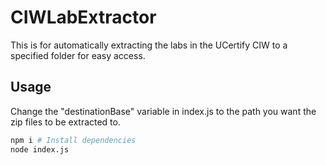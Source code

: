 # CIWLabExtractor
This is for automatically extracting the labs in the UCertify CIW to a specified folder for easy access.

## Usage
Change the "destinationBase" variable in index.js to the path you want the zip files to be extracted to.

```bash
npm i # Install dependencies
node index.js
```
